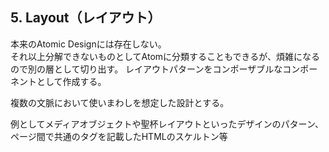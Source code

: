 ## 5. Layout（レイアウト）

本来のAtomic Designには存在しない。<br/>
それ以上分解できないものとしてAtomに分類することもできるが、煩雑になるので別の層として切り出す。
レイアウトパターンをコンポーザブルなコンポーネントとして作成する。

複数の文脈において使いまわしを想定した設計とする。

例としてメディアオブジェクトや聖杯レイアウトといったデザインのパターン、
ページ間で共通のタグを記載したHTMLのスケルトン等
